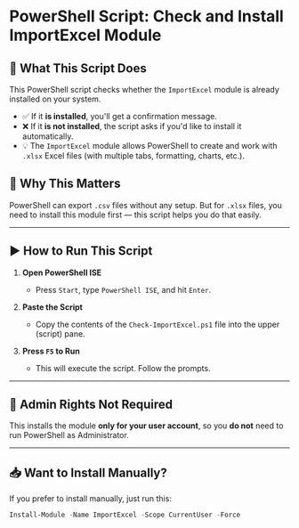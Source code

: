 # PowerShell Script: Check and Install ImportExcel Module

## 📌 What This Script Does

This PowerShell script checks whether the `ImportExcel` module is already installed on your system.

- ✅ If it **is installed**, you'll get a confirmation message.
- ❌ If it **is not installed**, the script asks if you'd like to install it automatically.
- 💡 The `ImportExcel` module allows PowerShell to create and work with `.xlsx` Excel files (with multiple tabs, formatting, charts, etc.).

## 🧠 Why This Matters

PowerShell can export `.csv` files without any setup. But for `.xlsx` files, you need to install this module first — this script helps you do that easily.

---

## ▶️ How to Run This Script

1. **Open PowerShell ISE**
   - Press `Start`, type `PowerShell ISE`, and hit `Enter`.

2. **Paste the Script**
   - Copy the contents of the `Check-ImportExcel.ps1` file into the upper (script) pane.

3. **Press `F5` to Run**
   - This will execute the script. Follow the prompts.

---

## 🔐 Admin Rights Not Required

This installs the module **only for your user account**, so you **do not** need to run PowerShell as Administrator.

---

## 📥 Want to Install Manually?

If you prefer to install manually, just run this:

```powershell
Install-Module -Name ImportExcel -Scope CurrentUser -Force
